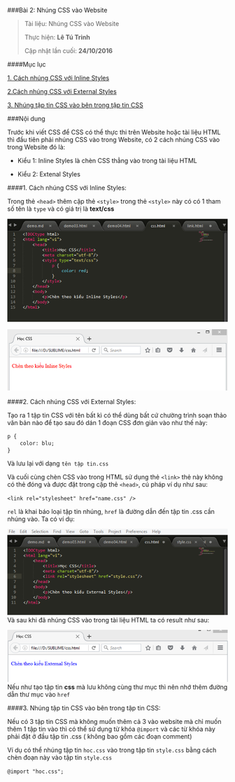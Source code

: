 ###Bài 2: Nhúng CSS vào Website

> Tài liệu: Nhúng CSS vào Website
> 
> Thực hiện: **Lê Tú Trinh**
> 
> Cập nhật lần cuối: **24/10/2016**

####Mục lục

[1. Cách nhúng CSS với Inline Styles](#01)

[2.Cách nhúng CSS với External Styles](#02)

[3. Nhúng tập tin CSS vào bên trong tập tin CSS](#03)

###Nội dung

Trước khi viết CSS để CSS có thể thực thi trên Website hoặc  tài liệu HTML thì đầu tiên phải nhúng CSS vào trong Website, có 2 cách nhúng CSS vào trong Website đó là:

- Kiểu 1: Inline Styles là chèn CSS thẳng vào trong tài liệu HTML

- Kiểu 2: Extenal Styles

<a name="01"></a>
####1. Cách nhúng CSS với Inline Styles:
 
 Trong thẻ `<head>` thêm cặp thẻ `<style>` trong thẻ `<style>` này có có 1 tham số tên là `type` và có giá trị là **text/css**

![1](https://github.com/TrinhTu/web_developer/blob/master/Task05_CSS_Course_01/Bai_02/image/anh1.png.png)

![2](https://github.com/TrinhTu/web_developer/blob/master/Task05_CSS_Course_01/Bai_02/image/anh2.png.png)

<a name="02"></a>
####2. Cách nhúng CSS với External Styles:

Tạo ra 1 tập tin CSS với tên bất kì có thể dùng bất cứ chường trình soạn thảo văn bản nào để tạo sau đó dán 1 đoạn CSS đơn giản vào như thế này:

```
p {
	color: blu;
}
```

Và lưu lại với dạng `tên tập tin.css` 

Và cuối cùng chèn CSS vào trong HTML sử dụng thẻ `<link>` thẻ này không có thẻ đóng và được đặt trong cặp thẻ `<head>`, cú pháp ví dụ như sau:

`<link rel="stylesheet" href="name.css" />`

`rel` là khai báo loại tập tin nhúng, `href` là đường dẫn đến tập tin .css cần nhúng vào. Ta có ví dụ:

![3](https://github.com/TrinhTu/web_developer/blob/master/Task05_CSS_Course_01/Bai_02/image/anh3.png.png)
Và sau khi đã nhúng CSS vào trong tài liệu HTML ta có result như sau: 

![4](https://github.com/TrinhTu/web_developer/blob/master/Task05_CSS_Course_01/Bai_02/image/anh4.png.png)
Nếu như tạo tập tin **css** mà lưu không cùng thư mục thì nên nhớ thêm đường dẫn thư mục vào `href`

<a name="03"></a>
####3. Nhúng tập tin CSS vào bên trong tập tin CSS:

Nếu có 3 tập tin CSS mà không muốn thêm cả 3 vào website mà chỉ muốn thêm 1 tập tin vào thì có thể sử dụng từ khóa `@import` và các từ khóa này phải đặt ở đầu tập tin .css ( không bao gồm các đoạn comment)

Ví dụ có thể nhúng tập tin `hoc.css` vào trong tập tin `style.css` bằng cách chèn đoạn này vào tập tin `style.css`

`@import "hoc.css";`



